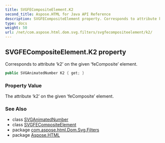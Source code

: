 ```yaml
---
title: SVGFECompositeElement.K2
second_title: Aspose.HTML for Java API Reference
description: SVGFECompositeElement property. Corresponds to attribute k2 on the given feComposite element
type: docs
weight: 50
url: /net/com.aspose.html.dom.svg.filters/svgfecompositeelement/k2/
---
```

## SVGFECompositeElement.K2 property

Corresponds to attribute ‘k2’ on the given ‘feComposite’ element.

```java
public SVGAnimatedNumber K2 { get; }
```

### Property Value

The attribute ‘k2’ on the given ‘feComposite’ element.

### See Also

* class [SVGAnimatedNumber](../../../com.aspose.html.dom.svg.datatypes/svganimatednumber/)
* class [SVGFECompositeElement](../)
* package [com.aspose.html.Dom.Svg.Filters](../../svgfecompositeelement/)
* package [Aspose.HTML](../../../)
